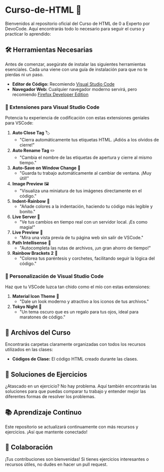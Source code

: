 # Curso-de-HTML 🚀

Bienvenidos al repositorio oficial del Curso de HTML de 0 a Experto por DevoCode. Aquí encontrarás todo lo necesario para seguir el curso y practicar lo aprendido:

## 🛠 Herramientas Necesarias
Antes de comenzar, asegúrate de instalar las siguientes herramientas esenciales. Cada una viene con una guía de instalación para que no te pierdas ni un paso.

- **Editor de Código:** Recomiendo [Visual Studio Code](https://code.visualstudio.com/)
- **Navegador Web:** Cualquier navegador moderno servirá, pero recomiendo [Firefox Developer Edition](https://www.mozilla.org/es-MX/firefox/developer/)

### 🎨 Extensiones para Visual Studio Code

Potencia tu experiencia de codificación con estas extensiones geniales para VSCode:

1. **Auto Close Tag** 🏷️
    - "Cierra automáticamente tus etiquetas HTML. ¡Adiós a los olvidos de cierre!"
2. **Auto Rename Tag** ✏️
    - "Cambia el nombre de las etiquetas de apertura y cierre al mismo tiempo."
3. **Auto-Save on Window Change** 💾
    - "Guarda tu trabajo automáticamente al cambiar de ventana. ¡Muy útil!"
4. **Image Preview** 🖼️
    - "Visualiza una miniatura de tus imágenes directamente en el código."
5. **Indent-Rainbow** 🌈
    - "Añade colores a la indentación, haciendo tu código más legible y bonito."
6. **Live Server** 🚀
    - "Ve tus cambios en tiempo real con un servidor local. ¡Es como magia!"
7. **Live Preview** 👀
    - "Mira una vista previa de tu página web sin salir de VSCode."
8. **Path Intellisense** 🧠
    - "Autocompleta las rutas de archivos, ¡un gran ahorro de tiempo!"
9. **Rainbow Brackets 2** 🌟
    - "Colorea tus paréntesis y corchetes, facilitando seguir la lógica del código."

### 🎨 Personalización de Visual Studio Code

Haz que tu VSCode luzca tan chido como el mío con estas extensiones:

1. **Material Icon Theme** 🎨
    - "Dale un look moderno y atractivo a los iconos de tus archivos."
2. **Tokyo Night** 🌃
    - "Un tema oscuro que es un regalo para tus ojos, ideal para maratones de código."


## 📁 Archivos del Curso
Encontrarás carpetas claramente organizadas con todos los recursos utilizados en las clases:

- **Códigos de Clase:** El código HTML creado durante las clases.

## 🧩 Soluciones de Ejercicios
¿Atascado en un ejercicio? No hay problema. Aquí también encontrarás las soluciones para que puedas comparar tu trabajo y entender mejor las diferentes formas de resolver los problemas.

## 📚 Aprendizaje Continuo
Este repositorio se actualizará continuamente con más recursos y ejercicios. ¡Así que mantente conectado!

## 🤝 Colaboración
¡Tus contribuciones son bienvenidas! Si tienes ejercicios interesantes o recursos útiles, no dudes en hacer un pull request.
